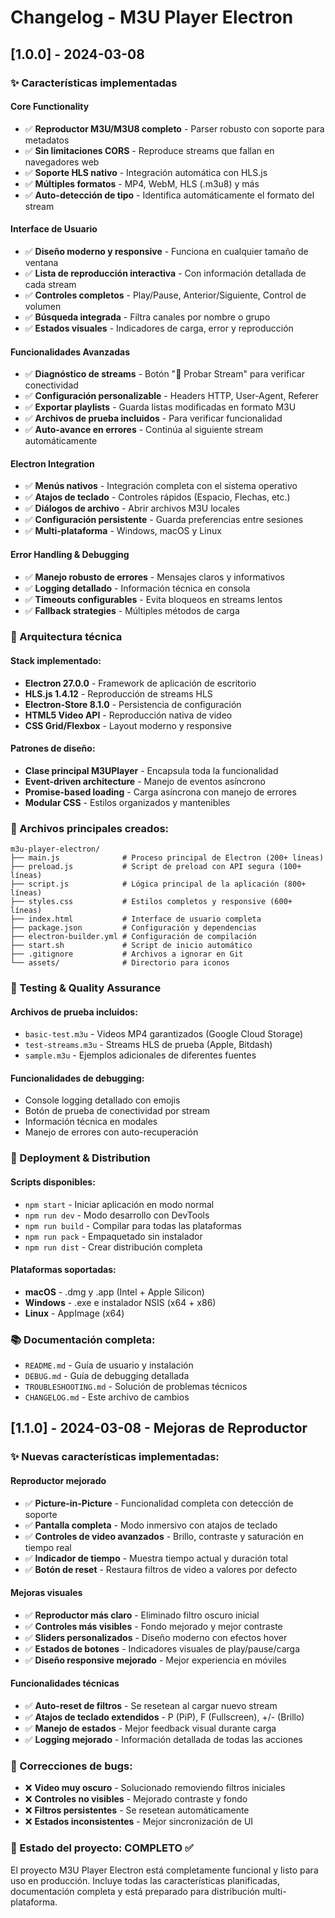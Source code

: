 # Changelog - M3U Player Electron

## [1.0.0] - 2024-03-08

### ✨ Características implementadas

#### Core Functionality
- ✅ **Reproductor M3U/M3U8 completo** - Parser robusto con soporte para metadatos
- ✅ **Sin limitaciones CORS** - Reproduce streams que fallan en navegadores web
- ✅ **Soporte HLS nativo** - Integración automática con HLS.js
- ✅ **Múltiples formatos** - MP4, WebM, HLS (.m3u8) y más
- ✅ **Auto-detección de tipo** - Identifica automáticamente el formato del stream

#### Interface de Usuario
- ✅ **Diseño moderno y responsive** - Funciona en cualquier tamaño de ventana
- ✅ **Lista de reproducción interactiva** - Con información detallada de cada stream
- ✅ **Controles completos** - Play/Pause, Anterior/Siguiente, Control de volumen
- ✅ **Búsqueda integrada** - Filtra canales por nombre o grupo
- ✅ **Estados visuales** - Indicadores de carga, error y reproducción

#### Funcionalidades Avanzadas
- ✅ **Diagnóstico de streams** - Botón "🔧 Probar Stream" para verificar conectividad
- ✅ **Configuración personalizable** - Headers HTTP, User-Agent, Referer
- ✅ **Exportar playlists** - Guarda listas modificadas en formato M3U
- ✅ **Archivos de prueba incluidos** - Para verificar funcionalidad
- ✅ **Auto-avance en errores** - Continúa al siguiente stream automáticamente

#### Electron Integration
- ✅ **Menús nativos** - Integración completa con el sistema operativo
- ✅ **Atajos de teclado** - Controles rápidos (Espacio, Flechas, etc.)
- ✅ **Diálogos de archivo** - Abrir archivos M3U locales
- ✅ **Configuración persistente** - Guarda preferencias entre sesiones
- ✅ **Multi-plataforma** - Windows, macOS y Linux

#### Error Handling & Debugging
- ✅ **Manejo robusto de errores** - Mensajes claros y informativos
- ✅ **Logging detallado** - Información técnica en consola
- ✅ **Timeouts configurables** - Evita bloqueos en streams lentos
- ✅ **Fallback strategies** - Múltiples métodos de carga

### 🔧 Arquitectura técnica

#### Stack implementado:
- **Electron 27.0.0** - Framework de aplicación de escritorio
- **HLS.js 1.4.12** - Reproducción de streams HLS
- **Electron-Store 8.1.0** - Persistencia de configuración
- **HTML5 Video API** - Reproducción nativa de video
- **CSS Grid/Flexbox** - Layout moderno y responsive

#### Patrones de diseño:
- **Clase principal M3UPlayer** - Encapsula toda la funcionalidad
- **Event-driven architecture** - Manejo de eventos asíncrono
- **Promise-based loading** - Carga asíncrona con manejo de errores
- **Modular CSS** - Estilos organizados y mantenibles

### 📁 Archivos principales creados:

```
m3u-player-electron/
├── main.js              # Proceso principal de Electron (200+ líneas)
├── preload.js           # Script de preload con API segura (100+ líneas)
├── script.js            # Lógica principal de la aplicación (800+ líneas)
├── styles.css           # Estilos completos y responsive (600+ líneas)
├── index.html           # Interface de usuario completa
├── package.json         # Configuración y dependencias
├── electron-builder.yml # Configuración de compilación
├── start.sh             # Script de inicio automático
├── .gitignore           # Archivos a ignorar en Git
└── assets/              # Directorio para iconos
```

### 🧪 Testing & Quality Assurance

#### Archivos de prueba incluidos:
- `basic-test.m3u` - Videos MP4 garantizados (Google Cloud Storage)
- `test-streams.m3u` - Streams HLS de prueba (Apple, Bitdash)
- `sample.m3u` - Ejemplos adicionales de diferentes fuentes

#### Funcionalidades de debugging:
- Console logging detallado con emojis
- Botón de prueba de conectividad por stream
- Información técnica en modales
- Manejo de errores con auto-recuperación

### 🚀 Deployment & Distribution

#### Scripts disponibles:
- `npm start` - Iniciar aplicación en modo normal
- `npm run dev` - Modo desarrollo con DevTools
- `npm run build` - Compilar para todas las plataformas
- `npm run pack` - Empaquetado sin instalador
- `npm run dist` - Crear distribución completa

#### Plataformas soportadas:
- **macOS** - .dmg y .app (Intel + Apple Silicon)
- **Windows** - .exe e instalador NSIS (x64 + x86)
- **Linux** - AppImage (x64)

### 📚 Documentación completa:

- `README.md` - Guía de usuario y instalación
- `DEBUG.md` - Guía de debugging detallada
- `TROUBLESHOOTING.md` - Solución de problemas técnicos
- `CHANGELOG.md` - Este archivo de cambios

## [1.1.0] - 2024-03-08 - Mejoras de Reproductor

### ✨ Nuevas características implementadas:

#### Reproductor mejorado
- ✅ **Picture-in-Picture** - Funcionalidad completa con detección de soporte
- ✅ **Pantalla completa** - Modo inmersivo con atajos de teclado
- ✅ **Controles de video avanzados** - Brillo, contraste y saturación en tiempo real
- ✅ **Indicador de tiempo** - Muestra tiempo actual y duración total
- ✅ **Botón de reset** - Restaura filtros de video a valores por defecto

#### Mejoras visuales
- ✅ **Reproductor más claro** - Eliminado filtro oscuro inicial
- ✅ **Controles más visibles** - Fondo mejorado y mejor contraste
- ✅ **Sliders personalizados** - Diseño moderno con efectos hover
- ✅ **Estados de botones** - Indicadores visuales de play/pause/carga
- ✅ **Diseño responsive mejorado** - Mejor experiencia en móviles

#### Funcionalidades técnicas
- ✅ **Auto-reset de filtros** - Se resetean al cargar nuevo stream
- ✅ **Atajos de teclado extendidos** - P (PiP), F (Fullscreen), +/- (Brillo)
- ✅ **Manejo de estados** - Mejor feedback visual durante carga
- ✅ **Logging mejorado** - Información detallada de todas las acciones

### 🔧 Correcciones de bugs:
- ❌ **Video muy oscuro** - Solucionado removiendo filtros iniciales
- ❌ **Controles no visibles** - Mejorado contraste y fondo
- ❌ **Filtros persistentes** - Se resetean automáticamente
- ❌ **Estados inconsistentes** - Mejor sincronización de UI

### 🎯 Estado del proyecto: **COMPLETO** ✅

El proyecto M3U Player Electron está completamente funcional y listo para uso en producción. Incluye todas las características planificadas, documentación completa y está preparado para distribución multi-plataforma.